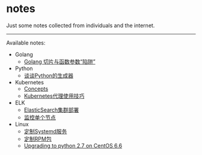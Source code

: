 # notes
Just some notes collected from individuals and the internet.

---

Available notes:

- Golang
	- [Golang 切片与函数参数“陷阱”](https://github.com/RosenLo/notes/blob/master/golang/docs/slice_with_array.md)
- Python
	- [谈谈Python的生成器](https://github.com/RosenLo/notes/blob/master/python/docs/talk_yield.md)
- Kubernetes
	- [Concepts](https://github.com/RosenLo/notes/blob/master/k8s/docs/concepts.md)
	- [Kubernetes代理使用技巧](https://github.com/RosenLo/notes/blob/master/k8s/docs/k8s_proxy.md)
- ELK
	- [ElasticSearch集群部署](https://github.com/RosenLo/notes/blob/master/ELK/ElasticSearch/elasticsearch_cluster_deploy.md)
	- [监控单个节点](https://github.com/RosenLo/notes/blob/master/ELK/ElasticSearch/monitor_individual_nodes.md)
- Linux
	- [定制Systemd服务](https://github.com/RosenLo/notes/blob/master/Linux/systemd/custom_es_agent_service.md)
	- [定制RPM包](https://github.com/RosenLo/notes/blob/master/ELK/ElasticSearch/elasticsearch_package_step.md)
	- [Upgrading to python 2.7 on CentOS 6.6](https://github.com/RosenLo/notes/blob/master/Linux/Upgrading_to_python_2.7_on_Centos_6.6.md)
